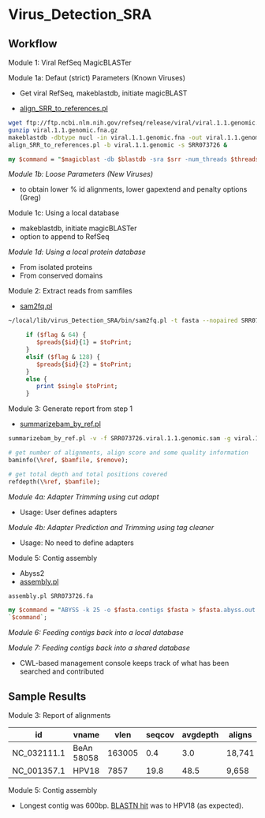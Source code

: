 # Virus_Detection_SRA

## Workflow

Module 1: Viral RefSeq MagicBLASTer

Module 1a: Defaut (strict) Parameters (Known Viruses)

+ Get viral RefSeq, makeblastdb, initiate magicBLAST

+ [align_SRR_to_references.pl](https://github.com/NCBI-Hackathons/Virus_Detection_SRA/blob/master/bin/align_SRR_to_references.pl)

```bash
wget ftp://ftp.ncbi.nlm.nih.gov/refseq/release/viral/viral.1.1.genomic.fna.gz
gunzip viral.1.1.genomic.fna.gz
makeblastdb -dbtype nucl -in viral.1.1.genomic.fna -out viral.1.1.genomic -parse_seqids  # 3 seconds
align_SRR_to_references.pl -b viral.1.1.genomic -s SRR073726 &
```

```perl
my $command = "$magicblast -db $blastdb -sra $srr -num_threads $threads -gapextend $gapextend -penalty $penalty -word_size $wordsize -score $score > $samfile";
```

*Module 1b: Loose Parameters (New Viruses)*

+ to obtain lower % id alignments, lower gapextend and penalty options (Greg)

Module 1c: Using a local database

+ makeblastdb, initiate magicBLASTer
+ option to append to RefSeq

*Module 1d: Using a local protein database*

+ From isolated proteins
+ From conserved domains

Module 2: Extract reads from samfiles

+ [sam2fq.pl](https://github.com/NCBI-Hackathons/Virus_Detection_SRA/blob/master/bin/sam2fq.pl)

```bash
~/local/lib/virus_Detection_SRA/bin/sam2fq.pl -t fasta --nopaired SRR073726.viral.1.1.genomic.sam 
```

```perl
     if ($flag & 64) {
        $preads{$id}{1} = $toPrint;
     }
     elsif ($flag & 128) {
        $preads{$id}{2} = $toPrint;
     }
     else {
        print $single $toPrint;
     }
```

Module 3: Generate report from step 1

+ [summarizebam_by_ref.pl](https://github.com/NCBI-Hackathons/Virus_Detection_SRA/blob/master/bin/summarizebam_by_ref.pl)

```bash
summarizebam_by_ref.pl -v -f SRR073726.viral.1.1.genomic.sam -g viral.1.1.genomic.fna > summarize.tsv
```

```perl
# get number of alignments, align score and some quality information
baminfo(\%ref, $bamfile, $remove);

# get total depth and total positions covered
refdepth(\%ref, $bamfile);
```

*Module 4a: Adapter Trimming using cut adapt*

+ Usage: User defines adapters

*Module 4b: Adapter Prediction and Trimming using tag cleaner*

+ Usage: No need to define adapters

Module 5: Contig assembly

+ Abyss2
+ [assembly.pl](https://github.com/NCBI-Hackathons/Virus_Detection_SRA/blob/master/bin/assembly.pl)

```bash
assembly.pl SRR073726.fa
```

```perl
my $command = "ABYSS -k 25 -o $fasta.contigs $fasta > $fasta.abyss.out 2>&1";
`$command`;
```

*Module 6: Feeding contigs back into a local database*

*Module 7: Feeding contigs back into a shared database*

+ CWL-based management console keeps track of what has been searched and contributed


## Sample Results

Module 3: Report of alignments

| id        | vname          | vlen  | seqcov | avgdepth | aligns | avgMAPQ | avgScore | avgEditDist
| ----------- | ----- | ----- | ---- | ------------- | ------------- | ----- | ---- | ---- |
| NC_032111.1 | BeAn 58058 | 163005 | 0.4 | 3.0 | 18,741 | 255 | 22.7 | 0.3 | 
| NC_001357.1 | HPV18 | 7857 | 19.8 | 48.5 | 9,658 | 255 | 39.1 | 0.05 |

Module 5: Contig assembly

+ Longest contig was 600bp. [BLASTN hit](http://bit.ly/2nwKiQL) was to HPV18 (as expected).


